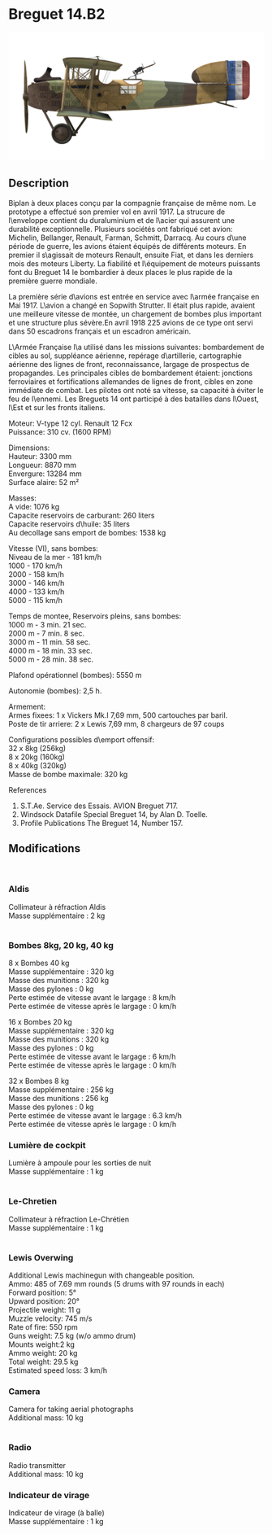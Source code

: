 # Breguet 14.B2  
  
![breguet14](../images/breguet14.png)  
  
## Description  
  
Biplan à deux places conçu par la compagnie française de même nom. Le prototype a effectué son premier vol en avril 1917. La strucure de l\enveloppe contient du duraluminium et de l\acier qui assurent une durabilité exceptionnelle. Plusieurs sociétés ont fabriqué cet avion: Michelin, Bellanger, Renault, Farman, Schmitt, Darracq. Au cours d\une période de guerre, les avions étaient équipés de différents moteurs. En premier il s\agissait de moteurs Renault, ensuite Fiat, et dans les derniers mois des moteurs Liberty. La fiabilité et l\équipement de moteurs puissants font du Breguet 14 le bombardier à deux places le plus rapide de la première guerre mondiale.  
  
La première série d\avions est entrée en service avec l\armée française en Mai 1917. L\avion a changé en Sopwith Strutter. Il était plus rapide, avaient une meilleure vitesse de montée, un chargement de bombes plus important et une structure plus sévère.En avril 1918 225 avions de ce type ont servi dans 50 escadrons français et un escadron américain.  
  
L\Armée Française l\a utilisé dans les missions suivantes: bombardement de cibles au sol, suppléance aérienne, repérage d\artillerie, cartographie aérienne des lignes de front, reconnaissance, largage de prospectus de propagandes. Les principales cibles de bombardement étaient: jonctions ferroviaires et fortifications allemandes de lignes de front, cibles en zone immédiate de combat. Les pilotes ont noté sa vitesse, sa capacité à éviter le feu de l\ennemi. Les Breguets 14 ont participé à des batailles dans l\Ouest, l\Est et sur les fronts italiens.  
  
  
Moteur: V-type 12 cyl. Renault 12 Fcx  
Puissance: 310 cv. (1600 RPM)  
  
Dimensions:  
Hauteur: 3300 mm  
Longueur: 8870 mm  
Envergure: 13284 mm  
Surface alaire: 52 m²  
  
Masses:  
A vide: 1076 kg  
Capacite reservoirs de carburant: 260 liters  
Capacite reservoirs d\huile: 35 liters  
Au decollage sans emport de bombes: 1538 kg  
  
Vitesse (VI), sans bombes:  
Niveau de la mer - 181 km/h  
1000 - 170 km/h  
2000 - 158 km/h  
3000 - 146 km/h  
4000 - 133 km/h  
5000 - 115 km/h  
  
Temps de montee, Reservoirs pleins, sans bombes:  
1000 m -  3 min. 21 sec.  
2000 m -  7 min. 8 sec.  
3000 m - 11 min. 58 sec.  
4000 m - 18 min. 33 sec.  
5000 m - 28 min. 38 sec.  
  
Plafond opérationnel (bombes): 5550 m  
  
Autonomie (bombes): 2,5 h.  
  
Armement:  
Armes fixees: 1 x Vickers Mk.I 7,69 mm, 500 cartouches par baril.  
Poste de tir arriere: 2 x Lewis 7,69 mm, 8 chargeurs de 97 coups  
  
Configurations possibles d\emport offensif:  
32 x 8kg (256kg)  
8 x 20kg (160kg)  
8 x 40kg (320kg)  
Masse de bombe maximale: 320 kg  
  
References  
1) S.T.Ae. Service des Essais. AVION Breguet 717.  
2) Windsock Datafile Special Breguet 14, by Alan D. Toelle.  
3) Profile Publications The Breguet 14, Number 157.  
  
## Modifications  
  ﻿
  
### Aldis  
  
Collimateur à réfraction Aldis  
Masse supplémentaire : 2 kg  
  ﻿
  
### Bombes 8kg, 20 kg, 40 kg  
  
8 x Bombes 40 kg   
Masse supplémentaire : 320 kg  
Masse des munitions : 320 kg  
Masse des pylones : 0 kg  
Perte estimée de vitesse avant le largage : 8 km/h  
Perte estimée de vitesse après le largage : 0 km/h  
  
16 x Bombes 20 kg   
Masse supplémentaire : 320 kg  
Masse des munitions : 320 kg  
Masse des pylones : 0 kg  
Perte estimée de vitesse avant le largage : 6 km/h  
Perte estimée de vitesse après le largage : 0 km/h  
  
32 x Bombes 8 kg  
Masse supplémentaire : 256 kg  
Masse des munitions : 256 kg  
Masse des pylones : 0 kg  
Perte estimée de vitesse avant le largage : 6.3 km/h  
Perte estimée de vitesse après le largage : 0 km/h  ﻿
  
### Lumière de cockpit  
  
Lumière à ampoule pour les sorties de nuit  
Masse supplémentaire : 1 kg  
  ﻿
  
### Le-Chretien  
  
Collimateur à réfraction Le-Chrétien  
Masse supplémentaire : 1 kg  
  ﻿
  
### Lewis Overwing  
  
Additional Lewis machinegun with changeable position.  
Ammo: 485 of 7.69 mm rounds (5 drums with 97 rounds in each)  
Forward position: 5°  
Upward position: 20°  
Projectile weight: 11 g  
Muzzle velocity: 745 m/s  
Rate of fire: 550 rpm  
Guns weight: 7.5 kg (w/o ammo drum)  
Mounts weight:2 kg  
Ammo weight: 20 kg  
Total weight: 29.5 kg  
Estimated speed loss: 3 km/h  ﻿
  
### Camera  
  
Camera for taking aerial photographs  
Additional mass: 10 kg  
  ﻿
  
### Radio  
  
Radio transmitter  
Additional mass: 10 kg  ﻿
  
### Indicateur de virage  
  
Indicateur de virage (à balle)  
Masse supplémentaire : 1 kg  
